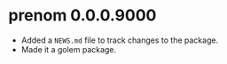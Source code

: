# prenom 0.0.0.9000

* Added a `NEWS.md` file to track changes to the package.
* Made it a golem package.
